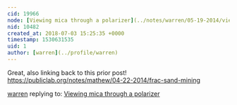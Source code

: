 ```yaml
---
cid: 19966
node: [Viewing mica through a polarizer](../notes/warren/05-19-2014/viewing-mica-through-a-polarizer)
nid: 10482
created_at: 2018-07-03 15:25:35 +0000
timestamp: 1530631535
uid: 1
author: [warren](../profile/warren)
---
```


Great, also linking back to this prior post! https://publiclab.org/notes/mathew/04-22-2014/frac-sand-mining

[warren](../profile/warren) replying to: [Viewing mica through a polarizer](../notes/warren/05-19-2014/viewing-mica-through-a-polarizer)

